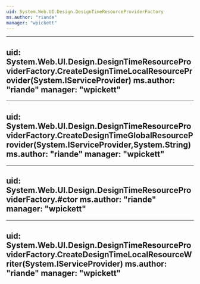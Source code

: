 ```yaml
---
uid: System.Web.UI.Design.DesignTimeResourceProviderFactory
ms.author: "riande"
manager: "wpickett"
---
```


---
uid: System.Web.UI.Design.DesignTimeResourceProviderFactory.CreateDesignTimeLocalResourceProvider(System.IServiceProvider)
ms.author: "riande"
manager: "wpickett"
---

---
uid: System.Web.UI.Design.DesignTimeResourceProviderFactory.CreateDesignTimeGlobalResourceProvider(System.IServiceProvider,System.String)
ms.author: "riande"
manager: "wpickett"
---

---
uid: System.Web.UI.Design.DesignTimeResourceProviderFactory.#ctor
ms.author: "riande"
manager: "wpickett"
---

---
uid: System.Web.UI.Design.DesignTimeResourceProviderFactory.CreateDesignTimeLocalResourceWriter(System.IServiceProvider)
ms.author: "riande"
manager: "wpickett"
---
